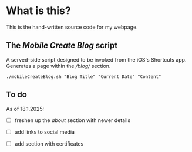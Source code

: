 # What is this?
This is the hand-written source code for my webpage.

## The *Mobile Create Blog* script
A served-side script designed to be invoked from the iOS's Shortcuts app. Generates a page within the */blog/* section.
```Shell
./mobileCreateBlog.sh "Blog Title" "Current Date" "Content"
```

## To do
As of 18.1.2025:
- [ ] freshen up the *about* section with newer details
- [ ] add links to social media
- [ ] add section with certificates

